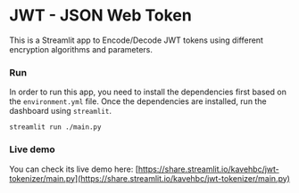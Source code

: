 # JWT - JSON Web Token
This is a Streamlit app to Encode/Decode JWT tokens using different encryption algorithms and parameters.

### Run
In order to run this app, you need to install the dependencies first based on
the `environment.yml` file. Once the dependencies are installed, run the dashboard using
`streamlit`.

    streamlit run ./main.py

### Live demo
You can check its live demo here:
[https://share.streamlit.io/kavehbc/jwt-tokenizer/main.py](https://share.streamlit.io/kavehbc/jwt-tokenizer/main.py)
